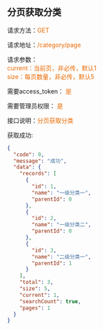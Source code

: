 ## 分页获取分类

<p>请求方法：<span style="color:#e96900">GET</p>
<p>请求地址：<span style="color:#e96900">/category/page</span></p>
<p>请求参数：
<br>
<span style="color:#e96900">current：当前页，非必传，默认1</span>
<br>
<span style="color:#e96900">size：每页数量，非必传，默认5</span>
</p>
<p>需要access_token： <span style="color:#e96900">是</span></p>
<p>需要管理员权限： <span style="color:#e96900">是</span></p>

<p>接口说明：<span style="color:#e96900">分页获取分类</span></p>

获取成功:
```json
{
  "code": 0,
  "message": "成功",
  "data": {
    "records": [
      {
        "id": 1,
        "name": "一级分类一",
        "parentId": 0
      },
      {
        "id": 2,
        "name": "一级分类二",
        "parentId": 0
      },
      {
        "id": 3,
        "name": "二级分类一",
        "parentId": 1
      }
    ],
    "total": 3,
    "size": 5,
    "current": 1,
    "searchCount": true,
    "pages": 1
  }
}
```




